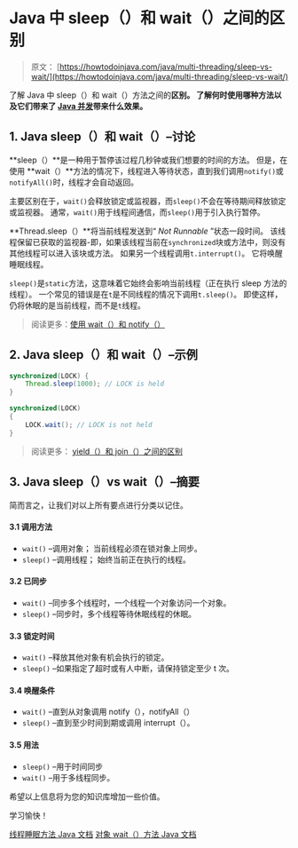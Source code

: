 # Java 中 sleep（）和 wait（）之间的区别

> 原文： [https://howtodoinjava.com/java/multi-threading/sleep-vs-wait/](https://howtodoinjava.com/java/multi-threading/sleep-vs-wait/)

了解 Java 中 sleep（）和 wait（）方法之间的**区别。 了解何时使用哪种方法以及它们带来了 [Java 并发](https://howtodoinjava.com/java-concurrency-tutorial/)带来什么效果。**

## 1\. Java sleep（）和 wait（）–讨论

**sleep（）**是一种用于暂停该过程几秒钟或我们想要的时间的方法。 但是，在使用 **wait（）**方法的情况下，线程进入等待状态，直到我们调用`notify()`或`notifyAll()`时，线程才会自动返回。

主要区别在于，`wait()`会释放锁定或监视器，而`sleep()`不会在等待期间释放锁定或监视器。 通常，`wait()`用于线程间通信，而`sleep()`用于引入执行暂停。

**Thread.sleep（）**将当前线程发送到“ *Not Runnable* ”状态一段时间。 该线程保留已获取的监视器-即，如果该线程当前在`synchronized`块或方法中，则没有其他线程可以进入该块或方法。 如果另一个线程调用`t.interrupt()`。 它将唤醒睡眠线程。

`sleep()`是`static`方法，这意味着它始终会影响当前线程（正在执行 sleep 方法的线程）。 一个常见的错误是在`t`是不同线程的情况下调用`t.sleep()`。 即使这样，仍将休眠的是当前线程，而不是`t`线程。

> 阅读更多：[使用 wait（）和 notify（）](https://howtodoinjava.com/java/multi-threading/wait-notify-and-notifyall-methods/)

## 2\. Java sleep（）和 wait（）–示例

```java
synchronized(LOCK) {   
    Thread.sleep(1000); // LOCK is held
}

```

```java
synchronized(LOCK) 
{   
    LOCK.wait(); // LOCK is not held
}

```

> 阅读更多： [yield（）和 join（）之间的区别](https://howtodoinjava.com/java/multi-threading/difference-between-yield-and-join-in-threads-in-java/)

## 3\. Java sleep（）vs wait（）–摘要

简而言之，让我们对以上所有要点进行分类以记住。

#### 3.1 调用方法

*   `wait()` –调用对象； 当前线程必须在锁对象上同步。
*   `sleep()` –调用线程； 始终当前正在执行的线程。

#### 3.2 已同步

*   `wait()` –同步多个线程时，一个线程一个对象访问一个对象。
*   `sleep()` –同步时，多个线程等待休眠线程的休眠。

#### 3.3 锁定时间

*   `wait()` –释放其他对象有机会执行的锁定。
*   `sleep()` –如果指定了超时或有人中断，请保持锁定至少 t 次。

#### 3.4 唤醒条件

*   `wait()` –直到从对象调用 notify（），notifyAll（）
*   `sleep()` –直到至少时间到期或调用 interrupt（）。

#### 3.5 用法

*   `sleep()` –用于时间同步
*   `wait()` –用于多线程同步。

希望以上信息将为您的知识库增加一些价值。

学习愉快！

[线程睡眠方法 Java 文档](https://docs.oracle.com/javase/8/docs/api/java/lang/Thread.html#sleep-long-)
[对象 wait（）方法 Java 文档](https://docs.oracle.com/javase/8/docs/api/java/lang/Object.html#wait--)